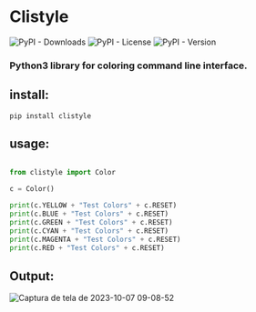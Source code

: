 # Clistyle

![PyPI - Downloads](https://img.shields.io/pypi/dm/clistyle)
![PyPI - License](https://img.shields.io/pypi/l/clistyle)
![PyPI - Version](https://img.shields.io/pypi/v/clistyle)


### Python3 library for coloring command line interface.

## install:

    pip install clistyle

## usage:

```python

from clistyle import Color

c = Color()

print(c.YELLOW + "Test Colors" + c.RESET)
print(c.BLUE + "Test Colors" + c.RESET)
print(c.GREEN + "Test Colors" + c.RESET)
print(c.CYAN + "Test Colors" + c.RESET)
print(c.MAGENTA + "Test Colors" + c.RESET)
print(c.RED + "Test Colors" + c.RESET)

```
## Output:

![Captura de tela de 2023-10-07 09-08-52](https://github.com/JuanBindez/clistyle/assets/79322362/3b754dda-e673-4948-a8fc-3fac442d52a9)


